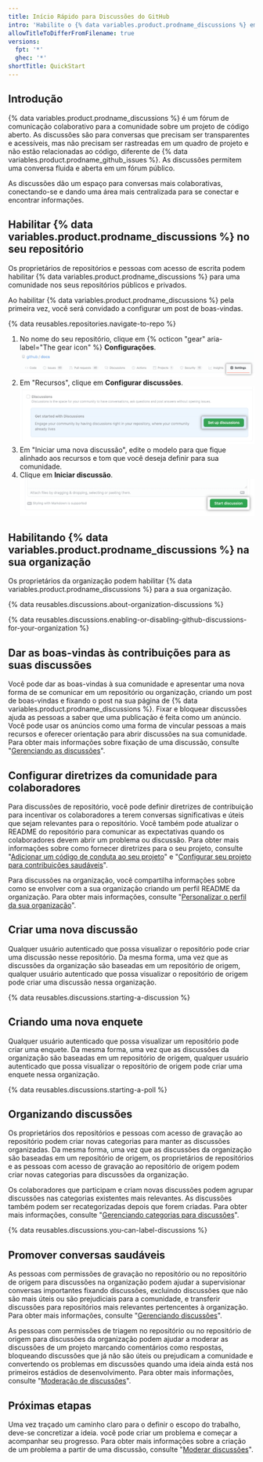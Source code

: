 ```yaml
---
title: Início Rápido para Discussões do GitHub
intro: 'Habilite o {% data variables.product.prodname_discussions %} em um repositório ou organização existente e inicie conversas com a sua comunidade.'
allowTitleToDifferFromFilename: true
versions:
  fpt: '*'
  ghec: '*'
shortTitle: QuickStart
---
```



## Introdução

{% data variables.product.prodname_discussions %} é um fórum de comunicação colaborativo para a comunidade sobre um projeto de código aberto. As discussões são para conversas que precisam ser transparentes e acessíveis, mas não precisam ser rastreadas em um quadro de projeto e não estão relacionadas ao código, diferente de {% data variables.product.prodname_github_issues %}. As discussões permitem uma conversa fluida e aberta em um fórum público.

As discussões dão um espaço para conversas mais colaborativas, conectando-se e dando uma área mais centralizada para se conectar e encontrar informações.

## Habilitar {% data variables.product.prodname_discussions %} no seu repositório

Os proprietários de repositórios e pessoas com acesso de escrita podem habilitar {% data variables.product.prodname_discussions %} para uma comunidade nos seus repositórios públicos e privados.

Ao habilitar {% data variables.product.prodname_discussions %} pela primeira vez, você será convidado a configurar um post de boas-vindas.

{% data reusables.repositories.navigate-to-repo %}
1. No nome do seu repositório, clique em {% octicon "gear" aria-label="The gear icon" %} **Configurações**. ![Botão de configurações públicas](/assets/images/help/discussions/public-repo-settings.png)
1. Em "Recursos", clique em **Configurar discussões**. ![Configure um botão de discussão em "Recursos" para habilitar ou desabilitar as Discussões do GitHub para um repositório](/assets/images/help/discussions/setup-discussions-button.png)
1. Em "Iniciar uma nova discussão", edite o modelo para que fique alinhado aos recursos e tom que você deseja definir para sua comunidade.
1. Clique em **Iniciar discussão**. ![Botão "Iniciar discussão"](/assets/images/help/discussions/new-discussion-start-discussion-button.png)

## Habilitando {% data variables.product.prodname_discussions %} na sua organização

Os proprietários da organização podem habilitar {% data variables.product.prodname_discussions %} para a sua organização.

{% data reusables.discussions.about-organization-discussions %}

{% data reusables.discussions.enabling-or-disabling-github-discussions-for-your-organization %}

## Dar as boas-vindas às contribuições para as suas discussões

Você pode dar as boas-vindas à sua comunidade e apresentar uma nova forma de se comunicar em um repositório ou organização, criando um post de boas-vindas e fixando o post na sua página de {% data variables.product.prodname_discussions %}. Fixar e bloquear discussões ajuda as pessoas a saber que uma publicação é feita como um anúncio. Você pode usar os anúncios como uma forma de vincular pessoas a mais recursos e oferecer orientação para abrir discussões na sua comunidade. Para obter mais informações sobre fixação de uma discussão, consulte "[Gerenciando as discussões](/discussions/managing-discussions-for-your-community/managing-discussions#pinning-a-discussion)".


## Configurar diretrizes da comunidade para colaboradores

Para discussões de repositório, você pode definir diretrizes de contribuição para incentivar os colaboradores a terem conversas significativas e úteis que sejam relevantes para o repositório. Você também pode atualizar o README do repositório para comunicar as expectativas quando os colaboradores devem abrir um problema ou discussão. Para obter mais informações sobre como fornecer diretrizes para o seu projeto, consulte "[Adicionar um código de conduta ao seu projeto](/communities/setting-up-your-project-for-healthy-contributions/adding-a-code-of-conduct-to-your-project)" e "[Configurar seu projeto para contribuições saudáveis](/communities/setting-up-your-project-for-healthy-contributions)".

Para discussões na organização, você compartilha informações sobre como se envolver com a sua organização criando um perfil README da organização. Para obter mais informações, consulte "[Personalizar o perfil da sua organização](/organizations/collaborating-with-groups-in-organizations/customizing-your-organizations-profile)".

## Criar uma nova discussão

Qualquer usuário autenticado que possa visualizar o repositório pode criar uma discussão nesse repositório. Da mesma forma, uma vez que as discussões da organização são baseadas em um repositório de origem, qualquer usuário autenticado que possa visualizar o repositório de origem pode criar uma discussão nessa organização.

{% data reusables.discussions.starting-a-discussion %}

## Criando uma nova enquete

Qualquer usuário autenticado que possa visualizar um repositório pode criar uma enquete. Da mesma forma, uma vez que as discussões da organização são baseadas em um repositório de origem, qualquer usuário autenticado que possa visualizar o repositório de origem pode criar uma enquete nessa organização.

{% data reusables.discussions.starting-a-poll %}

## Organizando discussões

Os proprietários dos repositórios e pessoas com acesso de gravação ao repositório podem criar novas categorias para manter as discussões organizadas. Da mesma forma, uma vez que as discussões da organização são baseadas em um repositório de origem, os proprietários de repositórios e as pessoas com acesso de gravação ao repositório de origem podem criar novas categorias para discussões da organização.

Os colaboradores que participam e criam novas discussões podem agrupar discussões nas categorias existentes mais relevantes. As discussões também podem ser recategorizadas depois que forem criadas. Para obter mais informações, consulte "[Gerenciando categorias para discussões](/discussions/managing-discussions-for-your-community/managing-categories-for-discussions)".

{% data reusables.discussions.you-can-label-discussions %}

## Promover conversas saudáveis

As pessoas com permissões de gravação no repositório ou no repositório de origem para discussões na organização podem ajudar a supervisionar conversas importantes fixando discussões, excluindo discussões que não são mais úteis ou são prejudiciais para a comunidade, e transferir discussões para repositórios mais relevantes pertencentes à organização. Para obter mais informações, consulte "[Gerenciando discussões](/discussions/managing-discussions-for-your-community/managing-discussions)".

As pessoas com permissões de triagem no repositório ou no repositório de origem para discussões da organização podem ajudar a moderar as discussões de um projeto marcando comentários como respostas, bloqueando discussões que já não são úteis ou prejudicam a comunidade e convertendo os problemas em discussões quando uma ideia ainda está nos primeiros estádios de desenvolvimento. Para obter mais informações, consulte "[Moderação de discussões](/discussions/managing-discussions-for-your-community/moderating-discussions)".

## Próximas etapas

Uma vez traçado um caminho claro para o definir o escopo do trabalho, deve-se concretizar a ideia. você pode criar um problema e começar a acompanhar seu progresso. Para obter mais informações sobre a criação de um problema a partir de uma discussão, consulte "[Moderar discussões](/discussions/managing-discussions-for-your-community/moderating-discussions)".
